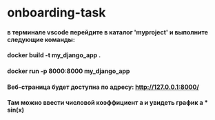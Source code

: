 # onboarding-task
#### в терминале vscode перейдите в каталог 'myproject' и выполните следующие команды:  
#### docker build -t my_django_app .  
#### docker run -p 8000:8000 my_django_app  
#### Веб-страница будет доступна по адресу: http://127.0.0.1:8000/  
#### Там можно ввести числовой коэффициент а и увидеть график a * sin(x)  
